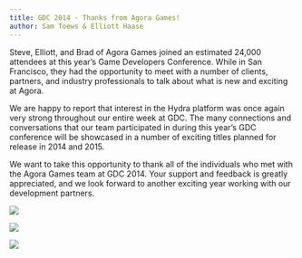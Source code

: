 ```yaml
---
title: GDC 2014 - Thanks from Agora Games!
author: Sam Toews & Elliott Haase
---
```


Steve, Elliott, and Brad of Agora Games joined an estimated 24,000 attendees at this year’s Game Developers Conference. While in San Francisco, they had the opportunity to meet with a number of clients, partners, and industry professionals to talk about what is new and exciting at Agora. 

We are happy to report that interest in the Hydra platform was once again very strong throughout our entire week at GDC.  The many connections and conversations that our team participated in during this year’s GDC conference will be showcased in a number of exciting titles planned for release in 2014 and 2015.

We want to take this opportunity to thank all of the individuals who met with the Agora Games team at GDC 2014.  Your support and feedback is greatly appreciated, and we look forward to another exciting year working with our development partners.

![](http://i821.photobucket.com/albums/zz136/agoragames/2014-03-191_zpsdf3b08c1.jpeg)

![](http://i821.photobucket.com/albums/zz136/agoragames/IMG_20140318_120854_zpse4022682.jpg)

![](http://i821.photobucket.com/albums/zz136/agoragames/photo1_zps03ce4e19.jpg)
